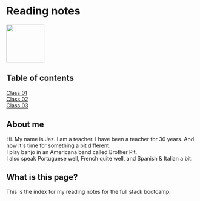 # Reading notes

<img src="https://github.com/jezinho22/reading-notes/blob/main/IMG_20191005_211700684%202.jpg" width="100" height="100"> 

## Table of contents
[Class 01](https://jezinho22.github.io/reading-notes/class-01)  
[Class 02](https://jezinho22.github.io/reading-notes/class-02)  
[Class 03](https://jezinho22.github.io/reading-notes/class-03)  

## About me 
  
Hi. My name is Jez. I am a teacher. I have been a teacher for 30 years. And now it's time for something a bit different.   
I play banjo in an Americana band called Brother Pit.  
I also speak Portuguese well, French quite well, and Spanish & Italian a bit.

## What is this page?   
This is the index for my reading notes for the full stack bootcamp.   
